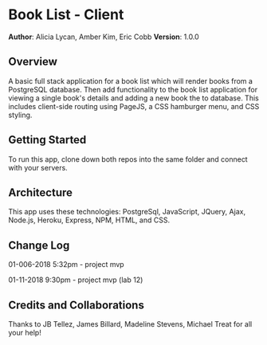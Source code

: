 # Book List - Client

**Author**: Alicia Lycan, Amber Kim, Eric Cobb
**Version**: 1.0.0

## Overview
A basic full stack application for a book list which will render books from a PostgreSQL database. Then add functionality to the book list application for viewing a single book's details and adding a new book the to database. This includes client-side routing using PageJS, a CSS hamburger menu, and CSS styling.

## Getting Started
To run this app, clone down both repos into the same folder and connect with your servers.

## Architecture
This app uses these technologies: PostgreSql, JavaScript, JQuery, Ajax, Node.js, Heroku, Express, NPM, HTML, and CSS.

## Change Log
01-006-2018 5:32pm - project mvp

01-11-2018 9:30pm - project mvp (lab 12)

## Credits and Collaborations
Thanks to JB Tellez, James Billard, Madeline Stevens, Michael Treat for all your help!